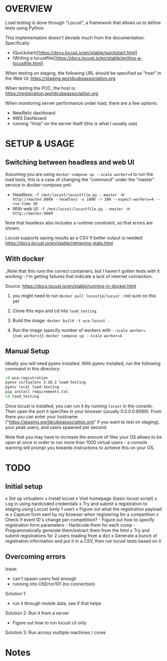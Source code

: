 # OVERVIEW

Load testing is done through "Locust", a framework that allows us to define tests using Python.

This implementation doesn't deviate much from the documentation. Specifically:
- (Quickstart)[https://docs.locust.io/en/stable/quickstart.html]
- (Writing a locustfile)[https://docs.locust.io/en/stable/writing-a-locustfile.html]

When testing on staging, the following URL should be specified as "host" in the Web UI: https://staging.worldcubeassociation.org

When testing the POC, the host is: https://registration.worldcubeassociation.org

When monitoring server performance under load, there are a few options:
- NewRelic dashboard
- AWS Dashboard
- running "htop" on the server itself (this is what I usually use)


# SETUP & USAGE

## Switching between headless and web UI

Assuming you are using `docker compose up --scale worker=4` to run the load tests, this is a case of changing the "command" under the "master" service in docker-compose.yml:
* Headless: `-f /mnt/locust/locustfile.py --master -H http://master:8089 --headless -u 1000 -r 200 --expect-workers=4 --run-time 30`
* With web UI: `-f /mnt/locust/locustfile.py --master -H http://master:8089`

Note that headless also includes a runtime constraint, so that errors are shown.

Locust supports saving results as a CSV if better output is needed: https://docs.locust.io/en/stable/retrieving-stats.html

## With docker

_Note that this runs the correct containers, but I haven't gotten tests with it working - I'm getting failures that indicate a lack of internet connection.

Source: https://docs.locust.io/en/stable/running-in-docker.html

1. you might need to run `docker pull locustio/locust` - not sure on this yet

2. Clone this repo and cd into `load_testing`

3. Build the image: `docker build -t wca-locust .`

4. Run the image (specify number of workers with `--scale worker={num_workers}`): `docker compose up --scale worker=4`

## Manual Setup

Ideally you will need pyenv installed. With pyenv installed, run the following command in this directory:

```bash
cd wca-registration
pyenv virtualenv 3.10.2 load-testing
pyenv local load-testing
pip install requirements.txt
cd load_testing
```

Once locust is installed, you can run it by running `locust` in the console. Then open the port it specifies in your browser (usually 0.0.0.0:8089). From there you can enter your hostname ("https://staging.worldcubeassociation.org" if you want to test on staging), your peak users, and users spawned per second. 

Note that you may have to increase the amount of files your OS allows to be open at once in order to run more than 1000 virtual users - a console warning will prompt you towards instructions to achieve this on your OS.  

# TODO

## Initial setup
x Set up virtualenv
x Install locust
x Visit homepage (basic locust script)
x Log in using hardcoded credentials
x Try and submit a registration to staging using Locust (only 1 user)
    x Figure out what the registration payload is
        x Capture form sent by my browser when registering for a competition
        x Check if event ID's change per-competition?
    - Figure out how to specify registration form parameters
        - Hardcode them for each comp
        - Programmatically generate them/extract them from the html
x Try and submit registrations for 2 users reading from a dict
x Generate a bunch of registration information and put it in a CSV, then run locust tests based on it


## Overcoming errors

Issue: 
- can't spawn users fast enough
- running into OSError101 (no connection)


Solution 1:
- run it through mobile data, see if that helps

Solution 2: Run it from a server
- Figure out how to run locust cli only

Solution 3: Run across multiple machines / cores

# Notes


